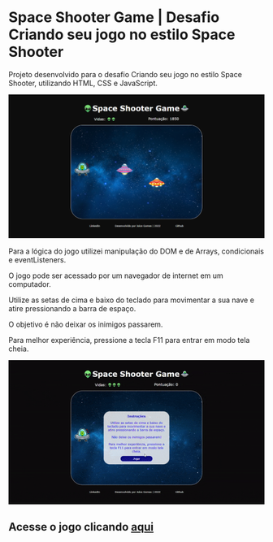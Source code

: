 # Space Shooter Game | Desafio Criando seu jogo no estilo Space Shooter

Projeto desenvolvido para o desafio Criando seu jogo no estilo Space Shooter, utilizando HTML, CSS e JavaScript.  

![](screenshot.png)

Para a lógica do jogo utilizei manipulação do DOM e de Arrays, condicionais e eventListeners.

O jogo pode ser acessado por um navegador de internet em um computador.   

Utilize as setas de cima e baixo do teclado para movimentar a sua nave e atire pressionando a barra de espaço.  

O objetivo é não deixar os inimigos passarem.

Para melhor experiência, pressione a tecla F11 para entrar em modo tela cheia.

![](gif.gif)

## Acesse o jogo clicando [aqui](https://joi-gn.github.io/space_shooter_jogo_desafio_projeto/)

